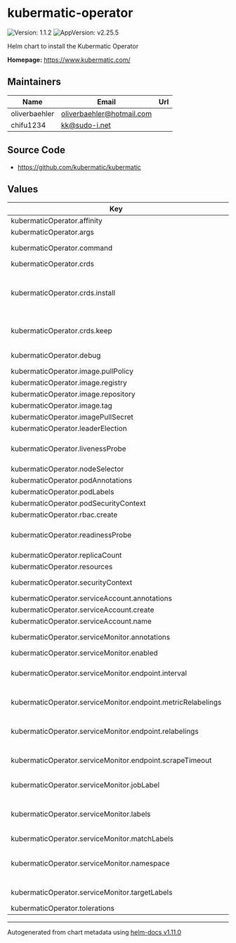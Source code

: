 # kubermatic-operator

![Version: 1.1.2](https://img.shields.io/badge/Version-1.1.2-informational?style=flat-square) ![AppVersion: v2.25.5](https://img.shields.io/badge/AppVersion-v2.25.5-informational?style=flat-square)

Helm chart to install the Kubermatic Operator

**Homepage:** <https://www.kubermatic.com/>

## Maintainers

| Name | Email | Url |
| ---- | ------ | --- |
| oliverbaehler | <oliverbaehler@hotmail.com> |  |
| chifu1234 | <kk@sudo-i.net> |  |

## Source Code

* <https://github.com/kubermatic/kubermatic>

## Values

| Key | Type | Default | Description |
|-----|------|---------|-------------|
| kubermaticOperator.affinity | object | `{}` | Operator affinity |
| kubermaticOperator.args | object | `{}` | Arguments for Container |
| kubermaticOperator.command | list | `["kubermatic-operator"]` | Command execute for Container |
| kubermaticOperator.crds | object | `{"install":true,"keep":true}` | Manage CRD Lifecycle |
| kubermaticOperator.crds.install | bool | `true` | Install the CustomResourceDefinitions (This also manages the lifecycle of the CRDs for update operations) |
| kubermaticOperator.crds.keep | bool | `true` | Keep the CustomResourceDefinitions (when the chart is deleted) |
| kubermaticOperator.debug | bool | `false` | Additional arguments for the operator |
| kubermaticOperator.image.pullPolicy | string | `"IfNotPresent"` | Image pull policy |
| kubermaticOperator.image.registry | string | `"quay.io"` | Image Registry |
| kubermaticOperator.image.repository | string | `"kubermatic/kubermatic"` | Image Repository |
| kubermaticOperator.image.tag | string | `""` | Image Tag |
| kubermaticOperator.imagePullSecret | list | `[]` | ImagePullSecrets |
| kubermaticOperator.leaderElection | bool | `true` |  |
| kubermaticOperator.livenessProbe | object | `{"enabled":false,"httpGet":{"path":"/healthz","port":10080},"initialDelaySeconds":60}` | Configure the liveness probe using Deployment probe spec |
| kubermaticOperator.nodeSelector | object | `{}` | Operator nodeSelector |
| kubermaticOperator.podAnnotations | object | `{"fluentbit.io/parser":"json_iso","prometheus.io/port":"8085","prometheus.io/scrape":"true"}` | Additional Pod Annotations |
| kubermaticOperator.podLabels | object | `{}` | Additional Pod Labels |
| kubermaticOperator.podSecurityContext | object | `{"enabled":true,"seccompProfile":{"type":"RuntimeDefault"}}` | SecurityContext for Pod |
| kubermaticOperator.rbac.create | bool | `true` | Create RBAC for Controller |
| kubermaticOperator.readinessProbe | object | `{"enabled":false,"httpGet":{"path":"/readyz","port":10080},"initialDelaySeconds":60}` | Configure the readiness probe using Deployment probe spec |
| kubermaticOperator.replicaCount | int | `1` | Amount of replicas |
| kubermaticOperator.resources | object | `{"limits":{"cpu":"500m","memory":"512Mi"},"requests":{"cpu":"50m","memory":"128Mi"}}` | Resources for the Operator |
| kubermaticOperator.securityContext | object | `{"allowPrivilegeEscalation":false,"capabilities":{"drop":["ALL"]},"enabled":true,"readOnlyRootFilesystem":true,"runAsNonRoot":true,"runAsUser":65534}` | SecurityContext for Container |
| kubermaticOperator.serviceAccount.annotations | object | `{}` |  |
| kubermaticOperator.serviceAccount.create | bool | `true` |  |
| kubermaticOperator.serviceAccount.name | string | `""` |  |
| kubermaticOperator.serviceMonitor.annotations | object | `{}` | Assign additional Annotations |
| kubermaticOperator.serviceMonitor.enabled | bool | `false` | Enable ServiceMonitor |
| kubermaticOperator.serviceMonitor.endpoint.interval | string | `"15s"` | Set the scrape interval for the endpoint of the serviceMonitor |
| kubermaticOperator.serviceMonitor.endpoint.metricRelabelings | list | `[]` | Set metricRelabelings for the endpoint of the serviceMonitor |
| kubermaticOperator.serviceMonitor.endpoint.relabelings | list | `[]` | Set relabelings for the endpoint of the serviceMonitor |
| kubermaticOperator.serviceMonitor.endpoint.scrapeTimeout | string | `""` | Set the scrape timeout for the endpoint of the serviceMonitor |
| kubermaticOperator.serviceMonitor.jobLabel | string | `"app.kubernetes.io/name"` | Set JobLabel for the serviceMonitor |
| kubermaticOperator.serviceMonitor.labels | object | `{}` | Assign additional labels according to Prometheus' serviceMonitorSelector matching labels |
| kubermaticOperator.serviceMonitor.matchLabels | object | `{}` | Change matching labels |
| kubermaticOperator.serviceMonitor.namespace | string | `""` | Install the ServiceMonitor into a different Namespace, as the monitoring stack one (default: the release one) |
| kubermaticOperator.serviceMonitor.targetLabels | list | `[]` | Set targetLabels for the serviceMonitor |
| kubermaticOperator.tolerations | list | `[]` | Operator tolerations |

----------------------------------------------
Autogenerated from chart metadata using [helm-docs v1.11.0](https://github.com/norwoodj/helm-docs/releases/v1.11.0)
